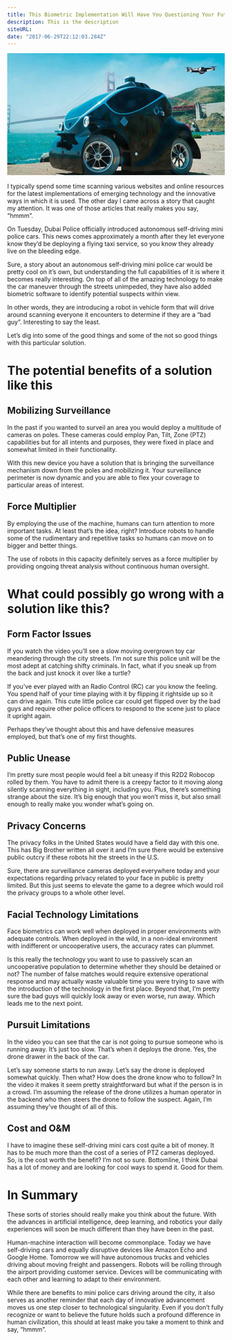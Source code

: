 ```yaml
---
title: This Biometric Implementation Will Have You Questioning Your Future
description: This is the description
siteURL: 
date: "2017-06-29T22:12:03.284Z"
---
```


![question-Biometrics](./question-biometrics.jpeg)

I typically spend some time scanning various websites and online resources for the latest implementations of emerging technology and the innovative ways in which it is used. The other day I came across a story that caught my attention. It was one of those articles that really makes you say, “hmmm”.

On Tuesday, Dubai Police officially introduced autonomous self-driving mini police cars. This news comes approximately a month after they let everyone know they’d be deploying a flying taxi service, so you know they already live on the bleeding edge.

Sure, a story about an autonomous self-driving mini police car would be pretty cool on it’s own, but understanding the full capabilities of it is where it becomes really interesting. On top of all of the amazing technology to make the car maneuver through the streets unimpeded, they have also added biometric software to identify potential suspects within view.

In other words, they are introducing a robot in vehicle form that will drive around scanning everyone it encounters to determine if they are a “bad guy”. Interesting to say the least.

Let’s dig into some of the good things and some of the not so good things with this particular solution.

# The potential benefits of a solution like this

## Mobilizing Surveillance

In the past if you wanted to surveil an area you would deploy a multitude of cameras on poles. These cameras could employ Pan, Tilt, Zone (PTZ) capabilities but for all intents and purposes, they were fixed in place and somewhat limited in their functionality.

With this new device you have a solution that is bringing the surveillance mechanism down from the poles and mobilizing it. Your surveillance perimeter is now dynamic and you are able to flex your coverage to particular areas of interest.

## Force Multiplier

By employing the use of the machine, humans can turn attention to more important tasks. At least that’s the idea, right? Introduce robots to handle some of the rudimentary and repetitive tasks so humans can move on to bigger and better things.

The use of robots in this capacity definitely serves as a force multiplier by providing ongoing threat analysis without continuous human oversight.

# What could possibly go wrong with a solution like this?

## Form Factor Issues

If you watch the video you’ll see a slow moving overgrown toy car meandering through the city streets. I’m not sure this police unit will be the most adept at catching shifty criminals. In fact, what if you sneak up from the back and just knock it over like a turtle?

If you’ve ever played with an Radio Control (RC) car you know the feeling. You spend half of your time playing with it by flipping it rightside up so it can drive again. This cute little police car could get flipped over by the bad guys and require other police officers to respond to the scene just to place it upright again.

Perhaps they’ve thought about this and have defensive measures employed, but that’s one of my first thoughts.

## Public Unease

I’m pretty sure most people would feel a bit uneasy if this R2D2 Robocop rolled by them. You have to admit there is a creepy factor to it moving along silently scanning everything in sight, including you. Plus, there’s something strange about the size. It’s big enough that you won’t miss it, but also small enough to really make you wonder what’s going on.

## Privacy Concerns

The privacy folks in the United States would have a field day with this one. This has Big Brother written all over it and I’m sure there would be extensive public outcry if these robots hit the streets in the U.S.

Sure, there are surveillance cameras deployed everywhere today and your expectations regarding privacy related to your face in public is pretty limited. But this just seems to elevate the game to a degree which would roil the privacy groups to a whole other level.

## Facial Technology Limitations

Face biometrics can work well when deployed in proper environments with adequate controls. When deployed in the wild, in a non-ideal environment with indifferent or uncooperative users, the accuracy rates can plummet.

Is this really the technology you want to use to passively scan an uncooperative population to determine whether they should be detained or not? The number of false matches would require extensive operational response and may actually waste valuable time you were trying to save with the introduction of the technology in the first place. Beyond that, I’m pretty sure the bad guys will quickly look away or even worse, run away. Which leads me to the next point.

## Pursuit Limitations

In the video you can see that the car is not going to pursue someone who is running away. It’s just too slow. That’s when it deploys the drone. Yes, the drone drawer in the back of the car.

Let’s say someone starts to run away. Let’s say the drone is deployed somewhat quickly. Then what? How does the drone know who to follow? In the video it makes it seem pretty straightforward but what if the person is in a crowd. I’m assuming the release of the drone utilizes a human operator in the backend who then steers the drone to follow the suspect. Again, I’m assuming they’ve thought of all of this.

## Cost and O&M

I have to imagine these self-driving mini cars cost quite a bit of money. It has to be much more than the cost of a series of PTZ cameras deployed. So, is the cost worth the benefit? I’m not so sure. Bottomline, I think Dubai has a lot of money and are looking for cool ways to spend it. Good for them.

# In Summary

These sorts of stories should really make you think about the future. With the advances in artificial intelligence, deep learning, and robotics your daily experiences will soon be much different than they have been in the past.

Human-machine interaction will become commonplace. Today we have self-driving cars and equally disruptive devices like Amazon Echo and Google Home. Tomorrow we will have autonomous trucks and vehicles driving about moving freight and passengers. Robots will be rolling through the airport providing customer service. Devices will be communicating with each other and learning to adapt to their environment.

While there are benefits to mini police cars driving around the city, it also serves as another reminder that each day of innovative advancement moves us one step closer to technological singularity. Even if you don’t fully recognize or want to believe the future holds such a profound difference in human civilization, this should at least make you take a moment to think and say, “hmmm”.

